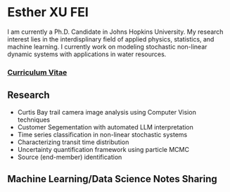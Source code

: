 # Esther XU FEI

I am currently a Ph.D. Candidate in Johns Hopkins University. My research interest lies in the interdisplinary field of applied physics, statistics, and machine learning. I currently work on modeling stochastic non-linear dynamic systems with applications in water resources. 

### [Curriculum Vitae](./CV/main.pdf)

## Research
- Curtis Bay trail camera image analysis using Computer Vision techniques
- Customer Segementation with automated LLM interpretation
- Time series classification in non-linear stochastic systems
- Characterizing transit time distribution
- Uncertainty quantification framework using particle MCMC
- Source (end-member) identification

## Machine Learning/Data Science Notes Sharing











